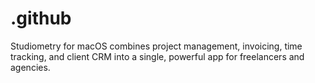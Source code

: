 # .github
Studiometry for macOS combines project management, invoicing, time tracking, and client CRM into a single, powerful app for freelancers and agencies.
